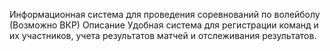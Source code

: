 Информационная система для проведения соревнований по волейболу (Возможно ВКР)
Описание
Удобная система для регистрации команд и их участников, учета результатов матчей и отслеживания результатов.
